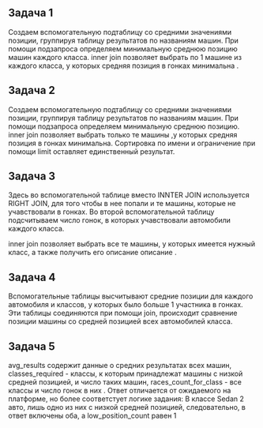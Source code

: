## Задача 1

Создаем вспомогательную подтаблицу со средними значениями позиции, группируя таблицу результатов по названиям машин.
При помощи подзапроса определяем минимальную среднюю позицию машин каждого класса.
inner join позволяет выбрать по 1 машине из каждого класса, у которых средняя позиция в гонках минимальна .

## Задача 2

Создаем вспомогательную подтаблицу со средними значениями позиции, группируя таблицу результатов по названиям машин.
При помощи подзапроса определяем минимальную среднюю позицию.
inner join позволяет выбрать только те машины ,у которых средняя позиция в гонках минимальна.
Сортировка по имени и ограничение при помощи limit оставляет единственный результат.


## Задача 3

Здесь во вспомогательной таблице вместо INNTER JOIN используется RIGHT JOIN, для того чтобы в нее попали и те машины,
которые не учавствовали в  гонках.
Во второй вспомогательной таблицу подсчитываем число гонок, в которых учавствовали автомобили каждого класса.

inner join позволяет выбрать все те машины, у которых имеется нужный класс, а также получить его описание описание .

## Задача 4

Вспомогательные таблицы высчитывают средние позиции для каждого автомобиля и классов, у которых было больше 1 участника в гонках.
Эти таблицы соединяются при помощи join, происходит сравнение позиции машины со средней позицией всех автомобилей класса.

## Задача 5

avg_results содержит данные о средних результатах всех машин,
classes_required - классы, к которым принадлежат машины с низкой средней позицией, и число таких машин,
races_count_for_class - все классы и число гонок в них .
Ответ отличается от ожидаемого на платформе, но более соответстует логике задания:
В классе Sedan 2 авто, лишь одно из них с низкой средней позицией, следовательно, в ответ включены оба, а low_position_count равен 1  
